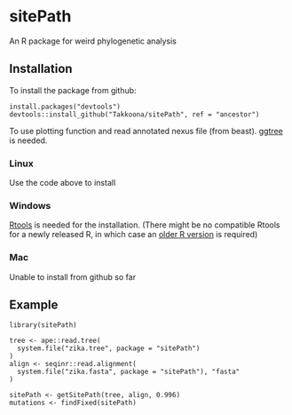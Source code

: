 sitePath
========
An R package for weird phylogenetic analysis

Installation
------------
To install the package from github:
```
install.packages("devtools")
devtools::install_github("Takkoona/sitePath", ref = "ancestor")
```
To use plotting function and read annotated nexus file (from beast). [ggtree](https://bioconductor.org/packages/release/bioc/html/ggtree.html) is needed.

### Linux
Use the code above to install

### Windows
[Rtools](https://cran.r-project.org/bin/windows/Rtools/) is needed for the installation. (There might be no compatible Rtools for a newly released R, in which case an [older R  version](https://cran.r-project.org/bin/windows/base/old/) is required)

### Mac
Unable to install from github so far

Example
-------
```
library(sitePath)

tree <- ape::read.tree(
  system.file("zika.tree", package = "sitePath")
)
align <- seqinr::read.alignment(
  system.file("zika.fasta", package = "sitePath"), "fasta"
)

sitePath <- getSitePath(tree, align, 0.996)
mutations <- findFixed(sitePath)
```
